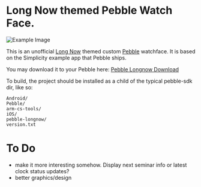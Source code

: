 Long Now themed Pebble Watch Face.
==============

![Example Image](../master/README.resources/Pebble-LongNow.jpg?raw=true)

This is an unofficial [Long Now](http://longnow.org) themed custom [Pebble](http://getpebble.com/) watchface. It is based on the Simplicity example app that Pebble ships.

You may download it to your Pebble here: [Pebble Longnow Download](../master/release/pebble-longnow.pbw?raw=true)

To build, the project should be installed as a child of the typical pebble-sdk dir, like so:

    Android/
    Pebble/
    arm-cs-tools/
    iOS/
    pebble-longnow/
    version.txt

To Do
==============
- make it more interesting somehow. Display next seminar info or latest clock status updates?
- better graphics/design